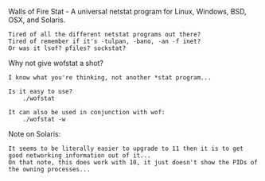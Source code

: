 Walls of Fire Stat - A universal netstat program for Linux, Windows, BSD, OSX, and Solaris.

	Tired of all the different netstat programs out there?
	Tired of remember if it's -tulpan, -bano, -an -f inet?
	Or was it lsof? pfiles? sockstat?

Why not give wofstat a shot?

	I know what you're thinking, not another *stat program...

	Is it easy to use?
		./wofstat

	It can also be used in conjunction with wof:
		./wofstat -w

Note on Solaris:

	It seems to be literally easier to upgrade to 11 then it is to get good networking information out of it...
	On that note, this does work with 10, it just doesn't show the PIDs of the owning processes...
